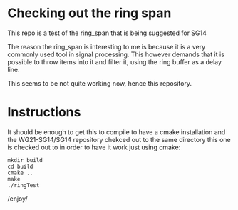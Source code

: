 # Checking out the ring span
This repo is a test of the ring_span that is being suggested for SG14

The reason the ring_span is interesting to me is because it is a very commonly used tool in signal processing.
This however demands that it is possible to throw items into it and filter it, using the ring buffer as a delay line.

This seems to be not quite working now, hence this repository.

# Instructions
It should be enough to get this to compile to have a cmake installation and the WG21-SG14/SG14 repository chekced out
to the same directory this one is checked out to in order to have it work just using cmake:

	mkdir build
	cd build
	cmake ..
	make
	./ringTest

/enjoy/
